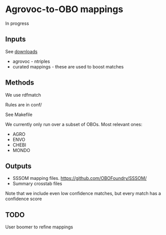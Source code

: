 # Agrovoc-to-OBO mappings

In progress

## Inputs

See [downloads](downloads)

 * agrovoc - ntriples
 * curated mappings - these are used to boost matches

## Methods

We use rdfmatch

Rules are in conf/

See Makefile

We currently only run over a subset of OBOs. Most relevant ones:

 - AGRO
 - ENVO
 - CHEBI
 - MONDO

## Outputs

 * SSSOM mapping files. https://github.com/OBOFoundry/SSSOM/
 * Summary crosstab files

Note that we include even low confidence matches, but every match has a confidence score

## TODO

User boomer to refine mappings
